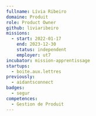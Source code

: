 ```yaml
---
fullname: Lívia Ribeiro
domaine: Produit
role: Product Owner
github: liviaribeiro
missions:
  - start: 2022-01-17
    end: 2023-12-30
    status: independent
    employer: ut7
incubator: mission-apprentissage
startups:
  - boite.aux.lettres
previously:
  - aidantsconnect
badges:
  - segur
competences:
  - Gestion de Produit
---
```

